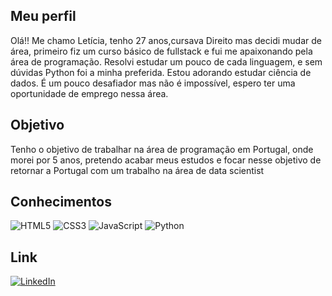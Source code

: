 ## Meu perfil

Olá!!
Me chamo Letícia, tenho 27 anos,cursava Direito mas decidi mudar de área, primeiro fiz um curso básico de fullstack e fui me apaixonando pela área de programação. Resolvi estudar um pouco de cada linguagem, e sem dúvidas Python foi a minha preferida. Estou adorando estudar ciência de dados. É um pouco desafiador mas não é impossível, espero ter uma oportunidade de emprego nessa área.

## Objetivo

Tenho o objetivo de trabalhar na área de programação em Portugal, onde morei por 5 anos, pretendo acabar meus estudos e focar nesse objetivo de retornar a Portugal com um trabalho na área de data scientist

## Conhecimentos

![HTML5](https://img.shields.io/badge/HTML5-000?style=for-the-badge&logo=html5)
![CSS3](https://img.shields.io/badge/CSS3-000?style=for-the-badge&logo=css3&logoColor=264CE4)
![JavaScript](https://img.shields.io/badge/JavaScript-000?style=for-the-badge&logo=javascript)
![Python](https://img.shields.io/badge/Python-000?style=for-the-badge&logo=python)

## Link

[![LinkedIn](https://img.shields.io/badge/LinkedIn-000?style=for-the-badge&logo=linkedin&logoColor=0E76A8)](https://www.linkedin.com/in/leticiacarolinatorres/)

